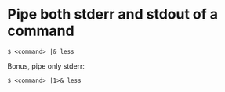# Pipe both stderr and stdout of a command

    $ <command> |& less

Bonus, pipe only stderr:

    $ <command> |1>& less
